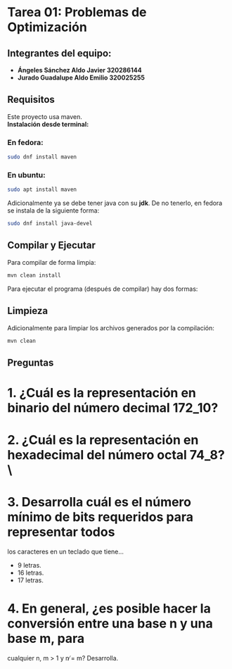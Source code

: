 # Tarea 01: Problemas de Optimización

## Integrantes del equipo:

- **Ángeles Sánchez Aldo Javier 320286144**
- **Jurado Guadalupe Aldo Emilio 320025255**

## Requisitos

Este proyecto usa maven. <br>
**Instalación desde terminal:**

### En fedora:

```bash
sudo dnf install maven
```

### En ubuntu:

```bash
sudo apt install maven
```

Adicionalmente ya se debe tener java con su **jdk**.
De no tenerlo, en fedora se instala de la siguiente forma:

```bash
sudo dnf install java-devel

```

## Compilar y Ejecutar

Para compilar de forma limpia:

```bash
mvn clean install
```

Para ejecutar el programa (después de compilar) hay dos formas:


## Limpieza

Adicionalmente para limpiar los archivos generados por la compilación:

```bash
mvn clean
```


## Preguntas 
# 1. ¿Cuál es la representación en binario del número decimal 172_10?
# 2. ¿Cuál es la representación en hexadecimal del número octal 74_8?\
# 3. Desarrolla cuál es el número mínimo de bits requeridos para representar todos
los caracteres en un teclado que tiene...
- 9 letras.
- 16 letras.
- 17 letras.

# 4. En general, ¿es posible hacer la conversión entre una base n y una base m, para
cualquier n, m > 1 y n ̸= m? Desarrolla.

